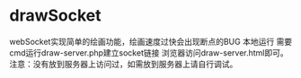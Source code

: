 # drawSocket
webSocket实现简单的绘画功能，绘画速度过快会出现断点的BUG
本地运行
需要cmd运行draw-server.php建立socket链接
浏览器访问draw-server.html即可。
注意：没有放到服务器上访问过，如需放到服务器上请自行调试。
